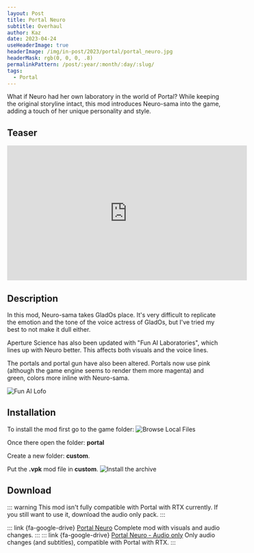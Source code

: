 ```yaml
---
layout: Post
title: Portal Neuro
subtitle: Overhaul
author: Kaz
date: 2023-04-24
useHeaderImage: true
headerImage: /img/in-post/2023/portal/portal_neuro.jpg
headerMask: rgb(0, 0, 0, .8)
permalinkPattern: /post/:year/:month/:day/:slug/
tags:
  - Portal
---
```


What if Neuro had her own laboratory in the world of Portal? While keeping the original storyline intact, this mod introduces Neuro-sama into the game, adding a touch of her unique personality and style.

<!-- more -->

## Teaser

<center>
<iframe width="560" height="315" src="https://www.youtube.com/embed/k4oHHg6guzo" title="YouTube video player" frameborder="0" allow="accelerometer; autoplay; clipboard-write; encrypted-media; gyroscope; picture-in-picture; web-share" allowfullscreen></iframe>
</center>

## Description

In this mod, Neuro-sama takes GladOs place. It's very difficult to replicate the emotion and the tone of the voice actress of GladOs, but I've tried my best to not make it dull either.

Aperture Science has also been updated with "Fun AI Laboratories", which lines up with Neuro better. This affects both visuals and the voice lines.

The portals and portal gun have also been altered. Portals now use pink (although the game engine seems to render them more magenta) and green, colors more inline with Neuro-sama.

![Fun AI Lofo](/img/in-post/2023/portal/funai.png "Fun AI Logo")

## Installation
To install the mod first go to the game folder:
![Browse Local Files](/img/in-post/2023/portal/steam_local.png "Browse local files on Steam")

Once there open the folder: **portal**

Create a new folder: **custom**.

Put the **.vpk** mod file in **custom**.
![Install the archive](/img/in-post/2023/portal/install_archive.png "Install the game archive")

## Download

::: warning
This mod isn't fully compatible with Portal with RTX currently.
If you still want to use it, download the audio only pack.
:::

::: link {fa-google-drive} [Portal Neuro](https://drive.google.com/file/d/1SRLHH22gQI_lBUbm-kMGf376Xiq8eIHP/view?usp=share_link)
Complete mod with visuals and audio changes.
:::
::: link {fa-google-drive} [Portal Neuro - Audio only](https://drive.google.com/file/d/1o29dc65w3IdsDvWLhpM2HPP5ELvRS_I2/view?usp=share_link)
Only audio changes (and subtitles), compatible with Portal with RTX.
:::
